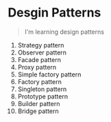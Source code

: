 # Desgin Patterns

> I'm learning design patterns

1. Strategy pattern
2. Observer pattern
3. Facade pattern
4. Proxy pattern
5. Simple factory pattern
6. Factory pattern
7. Singleton pattern
8. Prototype pattern
9. Builder pattern
10. Bridge pattern
